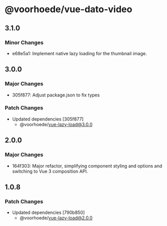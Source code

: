 # @voorhoede/vue-dato-video

## 3.1.0

### Minor Changes

- e68e5a1: Implement native lazy loading for the thumbnail image.

## 3.0.0

### Major Changes

- 305f877: Adjust package.json to fix types

### Patch Changes

- Updated dependencies [305f877]
  - @voorhoede/vue-lazy-load@3.0.0

## 2.0.0

### Major Changes

- 164f303: Major refactor, simplifying component styling and options and switching to Vue 3 composition API.

## 1.0.8

### Patch Changes

- Updated dependencies [790b850]
  - @voorhoede/vue-lazy-load@2.0.0
